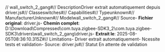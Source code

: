 // wall_switch_2_gang#// DescriptionDriver extrait automatiquement depuis driver.js#// Classeswitches#// Capabilities#// Typeunknown#// ManufacturerUnknown#// Modelwall_switch_2_gang#// Source- **Fichier original**: driver.js- **Chemin complet**: D:\Download\Compressed\com.tuya.zigbee-SDK3_2\com.tuya.zigbee-SDK3\drivers\wall_switch_2_gang\driver.js- **Extrait le**: 2025-08-05T08:36:10.315Z#// Limitations- Driver extrait automatiquement- Ncessite tests et validation- Source: driver.js#// Statut En attente de validation